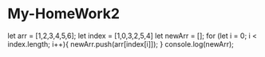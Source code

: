 # My-HomeWork2
let arr = [1,2,3,4,5,6];
let index = [1,0,3,2,5,4]
let newArr = [];
for (let i = 0; i < index.length; i++){
   newArr.push(arr[index[i]]);
}
  console.log(newArr);